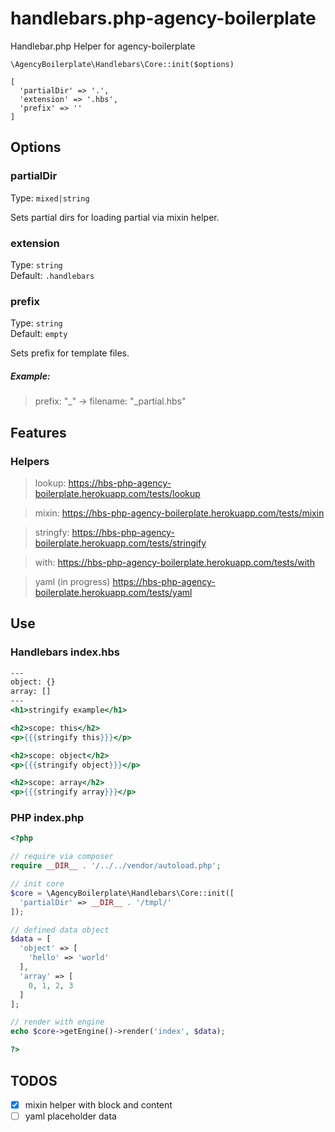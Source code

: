 # handlebars.php-agency-boilerplate

Handlebar.php Helper for agency-boilerplate

`\AgencyBoilerplate\Handlebars\Core::init($options)`
```
[
  'partialDir' => '.',
  'extension' => '.hbs',
  'prefix' => ''
]
```
## Options
### partialDir

Type: `mixed|string`

Sets partial dirs for loading partial via mixin helper.


### extension

Type: `string`<br />
Default: `.handlebars`

### prefix

Type: `string`<br />
Default: `empty`

Sets prefix for template files.

##### Example:
> prefix: "_" -> filename: "_partial.hbs"

## Features

### Helpers

>lookup: https://hbs-php-agency-boilerplate.herokuapp.com/tests/lookup

>mixin: https://hbs-php-agency-boilerplate.herokuapp.com/tests/mixin

>stringfy: https://hbs-php-agency-boilerplate.herokuapp.com/tests/stringify

>with: https://hbs-php-agency-boilerplate.herokuapp.com/tests/with

>yaml (in progress) https://hbs-php-agency-boilerplate.herokuapp.com/tests/yaml

## Use

### Handlebars index.hbs
```mustache
---
object: {}
array: []
---
<h1>stringify example</h1>

<h2>scope: this</h2>
<p>{{{stringify this}}}</p>

<h2>scope: object</h2>
<p>{{{stringify object}}}</p>

<h2>scope: array</h2>
<p>{{{stringify array}}}</p>
```
### PHP index.php

```php
<?php

// require via composer
require __DIR__ . '/../../vendor/autoload.php';

// init core
$core = \AgencyBoilerplate\Handlebars\Core::init([
  'partialDir' => __DIR__ . '/tmpl/'
]);

// defined data object
$data = [
  'object' => [
    'hello' => 'world'
  ],
  'array' => [
    0, 1, 2, 3
  ]
];

// render with engine
echo $core->getEngine()->render('index', $data);

?>
```

## TODOS

- [x] mixin helper with block and content
- [ ] yaml placeholder data
